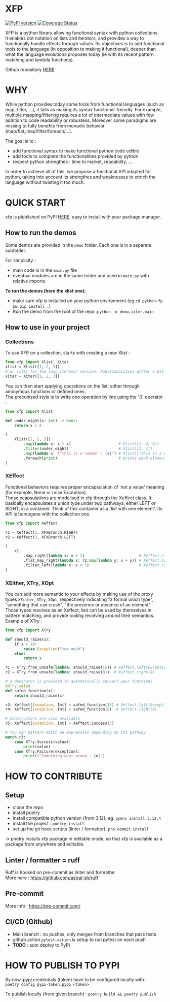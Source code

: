 # XFP

[![PyPI version](https://badge.fury.io/py/xfp.svg)](https://badge.fury.io/py/xfp)
[![Coverage Status](https://coveralls.io/repos/github/sebvey/python-fp/badge.svg?branch=dev)](https://coveralls.io/github/sebvey/python-fp?branch=dev)

XFP is a python library allowing functional syntax with python collections.  
It enables dot notation on lists and iterators, and provides a way to functionally handle effects through values.
Its objectives is to add functional tools to the language (in opposition to making it functional), deeper than what the language evolutions proposes today (ie with its recent pattern matching and lambda functions).  

Github repository [HERE](https://github.com/sebvey/python-fp/)

# WHY

While python provides today some tools from functional languages (such as map, filter, ...), it fails as making its syntax functional-friendly. For example, multiple mapping/filtering requires a lot of intermediate values with few addition to code readability or robustess. Moreover some paradigms are missing to fully benefits from monadic behavior (map/flat_map/filter/foreach/...).  

The goal is to :
- add functional syntax to make functional python code edible
- add tools to complete the functionalities provided by python
- respect python strengthes : time to market, readability, ...

In order to achieve all of this, we propose a functional API adapted for python, taking into account its strengthes and weaknesses to enrich the language without twisting it too much.  

# QUICK START

xfp is plublished on PyPI [HERE](https://pypi.org/project/xfp/), easy to install with your package manager.

## How to run the demos
Some demos are provided in the `demo` folder. Each one is in a separate
subfolder.  

For simplicity :
- main code is in the `main.py` file
- eventual modules are in the same folder and used in `main.py` with relative imports

**To run the demos (here the xlist one):**
- make sure xfp is installed on your python environment (eg `cd python-fp && pip install .`)
- Run the demo from the root of the repo :`python -m demo.xiter.main`

## How to use in your project

### Collections

To use XFP on a collection, starts with creating a new Xlist :
```python
from xfp import Xlist, Xiter
xlist = Xlist([1, 2, 3])
# or xiter for the lazy iterator version. Functionalities differ a bit however
xiter = Xiter([1, 2, 3])
```

You can then start applying operations on the list, either through anonymous functions or defined ones.  
The  preconised style is to write one operation by line using the '()' operator :

```python
from xfp import Xlist

def under_eight(x: int) -> bool:
    return x < 8

(
    Xlist([1, 2, 3])
        .map(lambda x: x * x)                     # Xlist([1, 4, 9])
        .filter(under_eight)                      # Xlist([1, 4])
        .map(lambda x: f"this is a number : {x}") # Xlist(["this is a number : 1", "this is a number : 4"])
        .foreach(print)                           # prints each element of the list, return None
)
```

### XEffect

Functional behaviors requires proper encapsulation of 'not a value' meaning (for example, None or raise Exception).  
Those ecapsulations are modelised in xfp through the Xeffect class. It basically encapsulates a union type under two pathways, either LEFT or RIGHT, in a container. Think of this container as a 'list with one element'. Its API is homogene with the collection one.
```python
from xfp import Xeffect

r1 = Xeffect(1, XFXBranch.RIGHT)
r2 = Xeffect(3, XFXBranch.LEFT)

(
    r1
        .map_right(lambda x: x + 3)                        # Xeffect.right(4)
        .flat_map_right(lambda x: r2.map(lambda y: x + y)) # Xeffect.left(7)
        .filter_left(lambda x: x < 5)                      # Xeffect.right(XeffectError(...)) 
)
```

### XEither, XTry, XOpt

You can add more semantic to your effects by making use of the proxy types `XEither`, `XTry`, `XOpt`, respectively indicating "a formal union type", "something that can crash", "the presence or absence of an element".  
Those types resolves as an Xeffect, but can be used by themselves in pattern matching, and provide tooling revolving around their semantics. Example of XTry :

```python
from xfp import XTry

def should_raise(x):
    if x > 10:
        raise Exception("too much")
    else:
        return x

r1 = XTry.from_unsafe(lambda: should_raise(15)) # Xeffect.left(Exception("too much"))
r2 = XTry.from_unsafe(lambda: should_raise(8))  # Xeffect.right(8)

# a decorator is provided to automatically convert your functions
@XTry.safed
def safed_function(x):
    return should_raise(x)

r3: Xeffect[Exception, Int] = safed_function(15) # Xeffect.left(Exception("too much"))
r4: Xeffect[Exception, Int] = safed_function(8)  # Xeffect.right(8)

# Constructors are also available
r5: Xeffect[Exception, Int] = Xeffect.Success(3)

# You can pattern match an expression depending on its pathway
match r3:
    case XTry.Success(value):
        print(value)
    case XTry.Failure(exception):
        print(f"Something went wrong : {e}")
```

# HOW TO CONTRIBUTE

## Setup
- clone the repo
- install poetry
- install compatible python version (from 3.12), eg. `pyenv install 3.12.4`
- install the project : `poetry install`
- set up the git hook scripts (linter / formatter): `pre-commit install` 

-> poetry installs xfp package in editable mode, so that xfp is available as a package from anywhere and editable.  

## Linter / formatter = ruff
Ruff is hooked on pre-commit as linter and formatter.  
More here : https://github.com/astral-sh/ruff

## Pre-commit
More info : https://pre-commit.com/

## CI/CD (Github)

- Main branch : no pushes, only merges from branches that pass tests
- github action `pytest-action` is setup to run pytest on each push
- **TODO** : auto deploy to PyPI

# HOW TO PUBLISH TO PYPI

By now, pypi credentials (token) have to be configured locally with :  
`poetry config pypi-token.pypi <token>`

To publish locally (from given branch) :
`poetry build && poetry publish`
